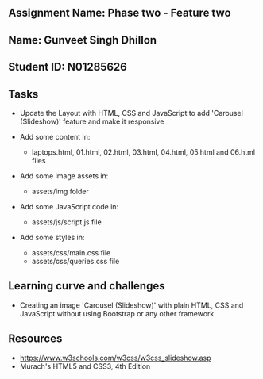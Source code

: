 
## Assignment Name: Phase two - Feature two
## Name: Gunveet Singh Dhillon
## Student ID: N01285626


## Tasks
- Update the Layout with HTML, CSS and JavaScript to add 'Carousel (Slideshow)' feature and make it responsive

- Add some content in:
    - laptops.html, 01.html, 02.html, 03.html, 04.html, 05.html and 06.html files

- Add some image assets in:
    - assets/img folder

- Add some JavaScript code in:
    - assets/js/script.js file

- Add some styles in:
    - assets/css/main.css file 
    - assets/css/queries.css file 

## Learning curve and challenges
- Creating an image 'Carousel (Slideshow)' with plain HTML, CSS and JavaScript without using Bootstrap or any other framework

## Resources
- https://www.w3schools.com/w3css/w3css_slideshow.asp
- Murach's HTML5 and CSS3, 4th Edition
